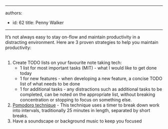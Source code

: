 

---
authors:
  - id: 62
    title: Penny Walker
---




<span class='intro'> ​It’s not always easy to stay on-flow and maintain productivity in a distracting environment. Here are 3 proven strategies to help you maintain productivity&#58;<br><br> </span>

<ol><li>Create TODO lists on your favourite note taking tech&#58;
   <ul><li>1 list for most important tasks (MIT) - what I would like to get done today</li><li>1 for new features - when developing a new feature, a concise TODO list of what needs to be done</li><li>1 for additional tasks - any distractions such as additional tasks to be completed, can be noted on the appropriate list, without breaking concentration or stopping to focus on something else.​<br></li></ul></li><li><a href="https&#58;//francescocirillo.com/pages/pomodoro-technique">​Pomodoro technique</a>&#160;-&#160;This technique uses a timer to break down work into intervals, traditionally 25 minutes in length, separated by short breaks.&#160;</li><li>Have a soundscape&#160;or background music to keep you focused<br></li></ol>


